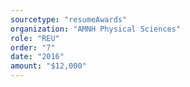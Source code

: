 ```yaml
---
sourcetype: "resumeAwards"
organization: "AMNH Physical Sciences"
role: "REU"
order: "7"
date: "2016"
amount: "$12,000"
---
```



